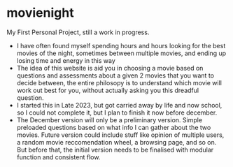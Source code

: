# movienight
My First Personal Project, still a work in progress. 
- I have often found myself spending hours and hours looking for the best movies of the night, sometimes between multiple movies, and ending up losing time and energy in this way
- The idea of this website is aid you in choosing a movie based on questions and assessments about a given 2 movies that you want to decide between, the entire philosopy is to 
understand which movie will work out best for you, without actually asking you this dreadful question.
- I started this in Late 2023, but got carried away by life and now school, so I could not complete it, but I plan to finish it now before december.
- The December version will only be a preliminary version. Simple preloaded questions based on what info I can gather about the two movies. Future version could include stuff like
  opinion of multiple users, a random movie reccomendation wheel, a browsing page, and so on. But before that, the initial version needs to be finalised with modular function and
  consistent flow.
